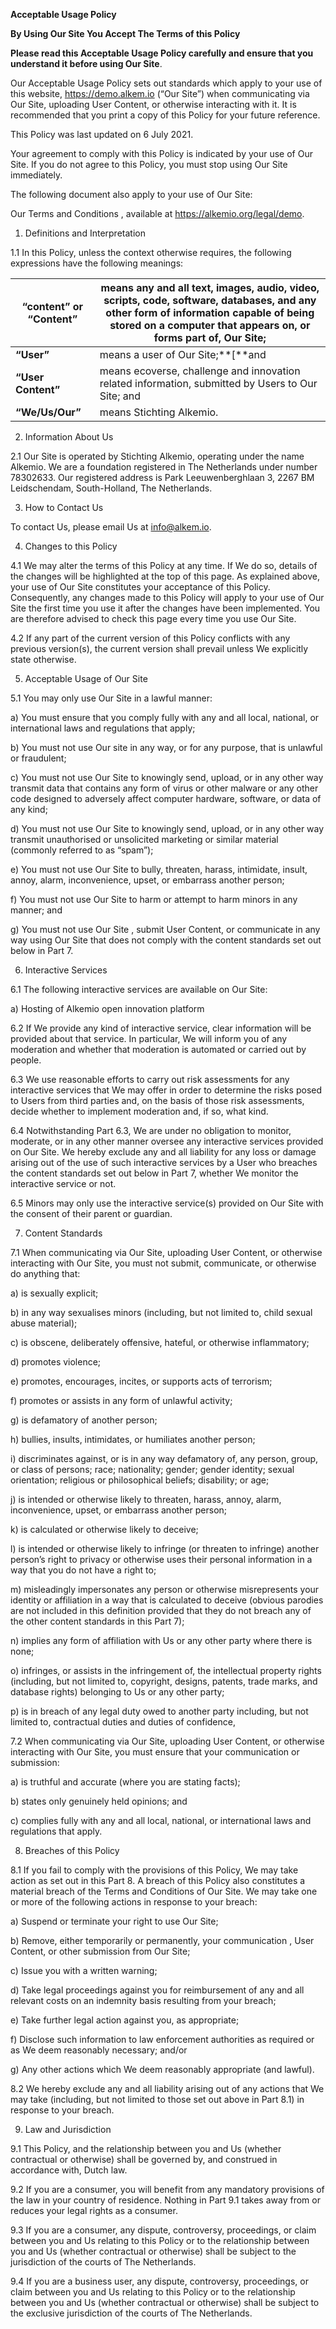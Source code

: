 **Acceptable Usage Policy**

 

**By Using Our Site You Accept The Terms of this Policy**

 

**Please read this Acceptable Usage Policy carefully and ensure that you understand it before using Our Site**. 

Our Acceptable Usage Policy sets out standards which apply to your use of this website, https://demo.alkem.io (“Our Site”) when communicating via Our Site, uploading User Content, or otherwise interacting with it. It is recommended that you print a copy of this Policy for your future reference.

This Policy was last updated on 6 July 2021. 

Your agreement to comply with this Policy is indicated by your use of Our Site. If you do not agree to this Policy, you must stop using Our Site immediately.

The following document also apply to your use of Our Site:

Our Terms and Conditions , available at https://alkemio.org/legal/demo.

 

1. Definitions and Interpretation 

1.1 In this Policy, unless the context otherwise requires, the following expressions have the following meanings:

 

| **“content” or “Content”** | means any and all text, images, audio, video, scripts, code, software, databases, and any other form of information capable of being stored on a computer that appears on, or forms part of, Our Site; |
| -------------------------- | ------------------------------------------------------------ |
| **“User”** | means a user of Our Site;**[**and |
| **“User Content”** | means ecoverse, challenge and innovation related information, submitted by Users to Our Site; and |
| **“We/Us/Our”** | means Stichting Alkemio. |

 

2. Information About Us

2.1 Our Site is operated by Stichting Alkemio, operating under the name Alkemio. We are a foundation registered in The Netherlands under number 78302633. Our registered address is Park Leeuwenberghlaan 3, 2267 BM Leidschendam, South-Holland, The Netherlands. 

 

3. How to Contact Us

To contact Us, please email Us at info@alkem.io.

 

4. Changes to this Policy

4.1 We may alter the terms of this Policy at any time. If We do so, details of the changes will be highlighted at the top of this page. As explained above, your use of Our Site constitutes your acceptance of this Policy. Consequently, any changes made to this Policy will apply to your use of Our Site the first time you use it after the changes have been implemented. You are therefore advised to check this page every time you use Our Site.

4.2 If any part of the current version of this Policy conflicts with any previous version(s), the current version shall prevail unless We explicitly state otherwise.

 

5. Acceptable Usage of Our Site

5.1 You may only use Our Site in a lawful manner:

a) You must ensure that you comply fully with any and all local, national, or international laws and regulations that apply;

b) You must not use Our site in any way, or for any purpose, that is unlawful or fraudulent;

c) You must not use Our Site to knowingly send, upload, or in any other way transmit data that contains any form of virus or other malware or any other code designed to adversely affect computer hardware, software, or data of any kind;

d) You must not use Our Site to knowingly send, upload, or in any other way transmit unauthorised or unsolicited marketing or similar material (commonly referred to as “spam”);

e) You must not use Our Site to bully, threaten, harass, intimidate, insult, annoy, alarm, inconvenience, upset, or embarrass another person;

f) You must not use Our Site to harm or attempt to harm minors in any manner; and

g) You must not use Our Site , submit User Content, or communicate in any way using Our Site that does not comply with the content standards set out below in Part 7.

 

6. Interactive Services

6.1 The following interactive services are available on Our Site:

a) Hosting of Alkemio open innovation platform

6.2 If We provide any kind of interactive service, clear information will be provided about that service. In particular, We will inform you of any moderation and whether that moderation is automated or carried out by people. 

6.3 We use reasonable efforts to carry out risk assessments for any interactive services that We may offer in order to determine the risks posed to Users from third parties and, on the basis of those risk assessments, decide whether to implement moderation and, if so, what kind.

6.4 Notwithstanding Part 6.3, We are under no obligation to monitor, moderate, or in any other manner oversee any interactive services provided on Our Site. We hereby exclude any and all liability for any loss or damage arising out of the use of such interactive services by a User who breaches the content standards set out below in Part 7, whether We monitor the interactive service or not.

6.5 Minors may only use the interactive service(s) provided on Our Site with the consent of their parent or guardian.

 

7. Content Standards

7.1 When communicating via Our Site, uploading User Content, or otherwise interacting with Our Site, you must not submit, communicate, or otherwise do anything that:

a) is sexually explicit;

b) in any way sexualises minors (including, but not limited to, child sexual abuse material);

c) is obscene, deliberately offensive, hateful, or otherwise inflammatory;

d) promotes violence;

e) promotes, encourages, incites, or supports acts of terrorism;

f) promotes or assists in any form of unlawful activity;

g) is defamatory of another person;

h) bullies, insults, intimidates, or humiliates another person;

i) discriminates against, or is in any way defamatory of, any person, group, or class of persons; race; nationality; gender; gender identity; sexual orientation; religious or philosophical beliefs; disability; or age;

j) is intended or otherwise likely to threaten, harass, annoy, alarm, inconvenience, upset, or embarrass another person;

k) is calculated or otherwise likely to deceive;

l) is intended or otherwise likely to infringe (or threaten to infringe) another person’s right to privacy or otherwise uses their personal information in a way that you do not have a right to;

m) misleadingly impersonates any person or otherwise misrepresents your identity or affiliation in a way that is calculated to deceive (obvious parodies are not included in this definition provided that they do not breach any of the other content standards in this Part 7);

n) implies any form of affiliation with Us or any other party where there is none;

o) infringes, or assists in the infringement of, the intellectual property rights (including, but not limited to, copyright, designs, patents, trade marks, and database rights) belonging to Us or any other party;

p) is in breach of any legal duty owed to another party including, but not limited to, contractual duties and duties of confidence,

7.2 When communicating via Our Site, uploading User Content, or otherwise interacting with Our Site, you must ensure that your communication or submission:

a) is truthful and accurate (where you are stating facts);

b) states only genuinely held opinions; and

c) complies fully with any and all local, national, or international laws and regulations that apply.

 

8. Breaches of this Policy

8.1 If you fail to comply with the provisions of this Policy, We may take action as set out in this Part 8. A breach of this Policy also constitutes a material breach of the Terms and Conditions of Our Site. We may take one or more of the following actions in response to your breach:

a) Suspend or terminate your right to use Our Site;

b) Remove, either temporarily or permanently, your communication , User Content, or other submission from Our Site;

c) Issue you with a written warning;

d) Take legal proceedings against you for reimbursement of any and all relevant costs on an indemnity basis resulting from your breach;

e) Take further legal action against you, as appropriate;

f) Disclose such information to law enforcement authorities as required or as We deem reasonably necessary; and/or

g) Any other actions which We deem reasonably appropriate (and lawful).

8.2 We hereby exclude any and all liability arising out of any actions that We may take (including, but not limited to those set out above in Part 8.1) in response to your breach.

 

9. Law and Jurisdiction

9.1 This Policy, and the relationship between you and Us (whether contractual or otherwise) shall be governed by, and construed in accordance with, Dutch law.

9.2 If you are a consumer, you will benefit from any mandatory provisions of the law in your country of residence. Nothing in Part 9.1 takes away from or reduces your legal rights as a consumer.

9.3 If you are a consumer, any dispute, controversy, proceedings, or claim between you and Us relating to this Policy or to the relationship between you and Us (whether contractual or otherwise) shall be subject to the jurisdiction of the courts of The Netherlands.

9.4 If you are a business user, any dispute, controversy, proceedings, or claim between you and Us relating to this Policy or to the relationship between you and Us (whether contractual or otherwise) shall be subject to the exclusive jurisdiction of the courts of The Netherlands.